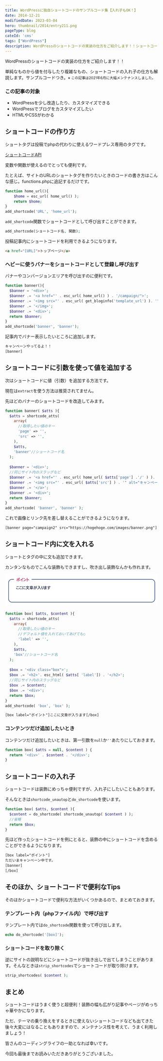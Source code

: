 ```yaml
---
title: WordPressに独自ショートコードのサンプルコード集【入れ子もOK！】
date: 2014-12-21
modifiedDate: 2023-03-04
hero: thumbnail/2014/entry211.png
pageType: blog
cateId: 'cms'
tags: ["WordPress"]
description: WordPressのショートコードの実装の仕方をご紹介します！！ショートコードは入れ子もできます！単純なものから値を付与したり複雑なもの、ショートコードの入れ子の仕方も解説します。サンプルコードつき。※ この記事は2021年6月に大幅メンテナンスしました。
---
```

WordPressのショートコードの実装の仕方をご紹介します！！

<p>単純なものから値を付与したり複雑なもの、ショートコードの入れ子の仕方も解説します。サンプルコードつき。<small>※ この記事は2021年6月に大幅メンテナンスしました。</small></p>

### この記事の対象
* WordPressを少し改造したり、カスタマイズできる
* WordPressでブログをカスタマイズしたい
* HTMLやCSSがわかる

<msg txt="カンタンな実装から順番に紹介していきます！！！"></msg>

## ショートコードの作り方
ショートタグは投稿でphpの代わりに使えるワードプレス専用のタグです。

[ショートコードAPI](https://wpdocs.osdn.jp/%E3%82%B7%E3%83%A7%E3%83%BC%E3%83%88%E3%82%B3%E3%83%BC%E3%83%89_API)

変数や関数が使えるのでとっても便利です。

たとえば、サイトのURLのショートタグを作りたいときのコードの書き方はこんな感じ。functions.phpに追記するだけです。

```php
function home_url(){
    $home = esc_url( home_url() );
    return $home;
}
add_shortcode('URL', 'home_url');
```

`add_shortcode`関数でショートコードとして呼び出すことができます。

```php
add_shortcode(ショートコード名, 関数);
```

投稿記事内にショートコードを利用できるようになります。

```html
<a href="[URL]">トップページ</a>
```

### ヘビーに使うバナーをショートコードとして登録し呼び出す
バナーやコンバージョンエリアを呼び出すのに便利です。

```php
function banner(){
  $banner = '<div>';
  $banner .= '<a href="' . esc_url( home_url() ) . '/campaign/">';
  $banner .= '<img src="' . esc_url( get_bloginfo('template_url') ). '" alt="キャンペーンバナー" width="700" heigth="250">';
  $banner .= '</img>';
  $banner .= '<div>';
  return $banner;
}
add_shortcode('banner', 'banner');
```
記事内でバナー表示したいところに追加します。
```html
キャンペーンやってるよ！！
[banner]
```

## ショートコードに引数を使って値を追加する
次はショートコードに値（引数）を追加する方法です。

現在は`extract`を使う方法は推奨されてません。

先ほどのバナーのショートコードを改造してみます。

```php
function banner( $atts ){
  $atts = shortcode_atts(
    array(
      //取得したい値のキー
      'page' => '',
      'src' => '',
    ),
    $atts,
    'banner'//ショートコード名
  );

  $banner = '<div>';
  //同じサイト内のスラッグなど
  $banner .= '<a href="' . esc_url( home_url( $atts['page'] .'/' ) ). '">';
  $banner .= '<img src="' . esc_url( $atts['src'] ) . '" alt="キャンペーンバナー" width="700" heigth="250">';
  $banner .= '</a>';
  $banner .= '<div>';
  return $banner;
}
add_shortcode( 'banner', 'banner' );
```
これで画像とリンク先を差し替えることができるようになります。
```html
[banner page="campaign2" src="https://hogehoge.com/images/banner.png"]
```

## ショートコード内に文を入れる
ショートとタグの中に文も追加できます。

カンタンなものでこんな装飾もできますし、吹き出し装飾なんかも作れます。

![実装例](./images/entry211-1.jpg)

```php
function box( $atts, $content ){
  $atts = shortcode_atts(
    array(
      //取得したい値のキー
      //デフォルト値を入れておいてあげても○
      'label' => '',
    ),
    $atts,
    'box'//ショートコード名
  );

  $box = '<div class="box">';
  $box .= '<h2>'. esc_html( $atts[ 'label']) . '</h2>';
  //同じサイト内のスラッグなど
  $box .= $content;
  $box .= '<div>';
  return $box;
}
add_shortcode( 'box', 'box' );
```

```html
[box label="ポイント"]ここに文章が入ります[/box]
```

### コンテンツだけ追加したいとき
コンテンツだけ追加したいときは、第一引数を`null`か`''`あたりにしておきます。

```php
function box( $atts = null, $content ) {
  return '<div>' . $content . '</div>';
}
```

## ショートコードの入れ子
ショートコードは装飾にめっちゃ便利ですが、入れ子にしたいこともあります。

そんなときは`shortcode_unautop`と`do_shortcode`を使います。
```php
function box( $atts, $content ){
  $content = do_shortcode( shortcode_unautop( $content ) );
  //省略
  return $box;
}
```

先ほど作ったショートコードを例にとると、装飾の中にショートコードを含めることができるようになります。

```html
[box label="ポイント"]
ただいまキャンペーン中です。
[banner]
[/box]
```

## そのほか、ショートコードで便利なTips
そのほかショートコードで便利な方法がいくつかあるので、まとめておきます。

### テンプレート内（phpファイル内）で呼び出す
テンプレート内では`do_shortcode`関数を使って呼び出します。

```php
echo do_shortcode('[box]');
```
### ショートコードを取り除く
逆にサイトの説明などにショートコードが抜き出しで出てしまうことがあります。そんなときは`strip_shortcodes`でショートコードが取り除けます。

```php
strip_shortcodes( $content );
```


## まとめ
ショートコードはうまく使うと超便利！装飾の幅も広がり記事やページがめっちゃ華やかになります。

ただ、テーマの乗り換えをするときに使えないショートコードなども出てきた後々大変にはなることもありますので、メンテナンス性を考えて、うまく利用しましょう！

皆さんのコーディングライフの一助となれば幸いです。

今回も最後までお読みいただきありがとうございました。

<prof></prof>
